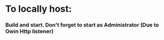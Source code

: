 # To locally host:

### Build and start. Don't forget to start as Administrator (Due to Owin Http listener)